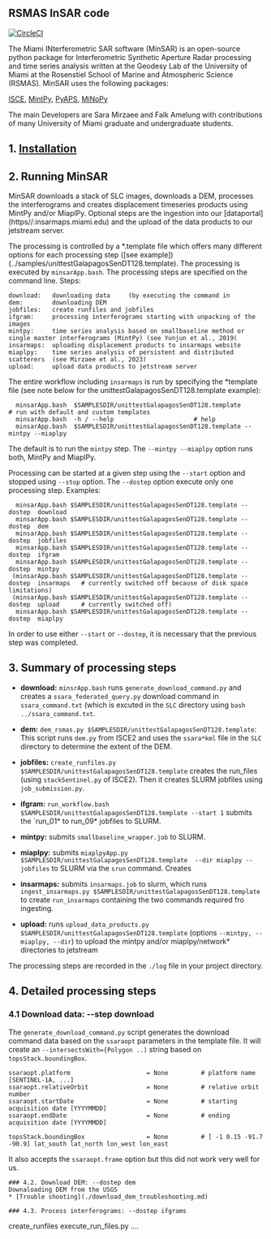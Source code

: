 ## RSMAS InSAR code
[![CircleCI](https://dl.circleci.com/status-badge/img/circleci/7w2RUppWsbs2rhMzycmYD4/51opWY8YqFRnTCqTVPPwYy/tree/main.svg?style=svg)](https://dl.circleci.com/status-badge/redirect/circleci/7w2RUppWsbs2rhMzycmYD4/51opWY8YqFRnTCqTVPPwYy/tree/main)

The Miami INterferometric SAR software  (MinSAR) is an open-source python package for Interferometric Synthetic Aperture Radar processing and time series analysis written at the Geodesy Lab of the University of Miami at the Rosenstiel School of Marine and Atmospheric Science (RSMAS). MinSAR uses the following packages:

[ISCE](https://github.com/isce-framework/isce2), [MintPy](https://github.com/insarlab/MintPy), [PyAPS](https://github.com/yunjunz/pyaps3), [MiNoPy](https://github.com/geodesymiami/miaplpy)

The main Developers are Sara Mirzaee and Falk Amelung with contributions of many University of Miami graduate and undergraduate students.

## 1. [Installation](./installation.md) ###

## 2. Running MinSAR ###

MinSAR downloads a stack of SLC images, downloads a DEM, processes the interferograms and creates displacement timeseries products using MintPy and/or MiaplPy. Optional steps are the ingestion into our [dataportal] (https//:insarmaps.miami.edu) and the upload of the data products to our jetstream server.

The processing is controlled by a *.template file which offers many different options for each processing step ([see example])(../samples/unittestGalapagosSenDT128.template). The processing is executed by `minsarApp.bash`. The processing steps are specified on the command line. Steps:
```
download:   downloading data     (by executing the command in
dem:        downloading DEM
jobfiles:   create runfiles and jobfiles
ifgram:     processing interferograms starting with unpacking of the images
mintpy:     time series analysis based on smallbaseline method or single master interferograms (MintPy) (see Yunjun et al., 2019(
insarmaps:  uploading displacement products to insarmaps website
miaplpy:    time series analysis of persistent and distributed scatterers  (see Mirzaee et al., 2023)
upload:     upload data products to jetstream server
```

The entire workflow including `insarmaps` is run by specifying the *template file (see note below for the unittestGalapagosSenDT128.template example):
```
  minsarApp.bash  $SAMPLESDIR/unittestGalapagosSenDT128.template             # run with default and custom templates
  minsarApp.bash  -h / --help                      # help
  minsarApp.bash  $SAMPLESDIR/unittestGalapagosSenDT128.template --mintpy --miaplpy
```
The default is to run the `mintpy` step. The `--mintpy --miaplpy` option runs both, MintPy and MiaplPy.

Processing can be started at a given step using the `--start` option and stopped using `--stop` option. The `--dostep` option execute only one processing step. Examples:
```
  minsarApp.bash $SAMPLESDIR/unittestGalapagosSenDT128.template --dostep  download
  minsarApp.bash $SAMPLESDIR/unittestGalapagosSenDT128.template --dostep  dem
  minsarApp.bash $SAMPLESDIR/unittestGalapagosSenDT128.template --dostep  jobfiles
  minsarApp.bash $SAMPLESDIR/unittestGalapagosSenDT128.template --dostep  ifgram
  minsarApp.bash $SAMPLESDIR/unittestGalapagosSenDT128.template --dostep  mintpy
 (minsarApp.bash $SAMPLESDIR/unittestGalapagosSenDT128.template --dostep  insarmaps   # currently switched off because of disk space limitations)
 (minsarApp.bash $SAMPLESDIR/unittestGalapagosSenDT128.template --dostep  upload      # currently switched off)
  minsarApp.bash $SAMPLESDIR/unittestGalapagosSenDT128.template --dostep  miaplpy
```
In order to use either `--start` or `--dostep`, it is necessary that the previous step was completed.

## 3. Summary of processing steps ###
- **download:** `minsrApp.bash` runs  `generate_download_command.py` and creates a `ssara_federated_query.py` download command in `ssara_command.txt` (which is excuted in the `SLC` directory using `bash ../ssara_command.txt`.

- **dem:** `dem_rsmas.py $SAMPLESDIR/unittestGalapagosSenDT128.template`:  This script runs `dem.py` from ISCE2 and uses the `ssara*kml` file in the `SLC` directory to determine the extent of the DEM.

- **jobfiles:**  `create_runfiles.py $SAMPLESDIR/unittestGalapagosSenDT128.template` creates the run_files (using `stackSentinel.py` of ISCE2). Then it creates SLURM jobfiles using `job_submission.py`.

- **ifgram:**   `run_workflow.bash $SAMPLESDIR/unittestGalapagosSenDT128.template --start 1`  submits the `run_01* to run_09* jobfiles to SLURM.

- **mintpy:**    submits `smallbaseline_wrapper.job` to SLURM.

- **miaplpy:**    submits  `miaplpyApp.py $SAMPLESDIR/unittestGalapagosSenDT128.template  --dir miaplpy --jobfiles` to SLURM via the `srun` command. Creates

- **insarmaps:**  submits   `insarmaps.job` to slurm, which runs `ingest_insarmaps.py $SAMPLESDIR/unittestGalapagosSenDT128.template` to create `run_insarmaps` containing the two commands required fro ingesting.

- **upload:**    runs `upload_data_products.py $SAMPLESDIR/unittestGalapagosSenDT128.template` (options `--mintpy, --miaplpy, --dir`) to upload the mintpy and/or miaplpy/network* directories to jetstream

The  processing steps are recorded in the `./log` file in your project directory.

## 4. Detailed processing steps

### 4.1 Download data: --step download
The `generate_download_command.py` script generates the download command data based on the `ssaraopt` parameters in the template file. It will create an `--intersectsWith={Polygon ..)` string based on `topsStack.boundingBox`.

```################################# ssara option Parameters #################################
ssaraopt.platform                     = None         # platform name [SENTINEL-1A, ...]
ssaraopt.relativeOrbit                = None         # relative orbit number
ssaraopt.startDate                    = None         # starting acquisition date [YYYYMMDD]
ssaraopt.endDate                      = None         # ending acquisition date [YYYYMMDD]

topsStack.boundingBox                 = None         # [ -1 0.15 -91.7 -90.9] lat_south lat_north lon_west lon_east
```
It also accepts the `ssaraopt.frame` option but this did not work very well for us.

```
### 4.2. Download DEM: --dostep dem
Downaloading DEM from the USGS
* [Trouble shooting](./download_dem_troubleshooting.md)

### 4.3. Process interferograms: --dostep ifgrams

```
create_runfiles
execute_run_files.py ....
```
